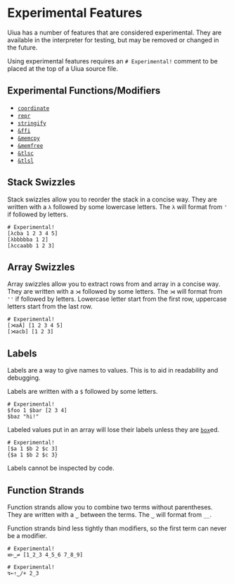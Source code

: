 # Experimental Features

Uiua has a number of features that are considered experimental. They are available in the interpreter for testing, but may be removed or changed in the future.

Using experimental features requires an `# Experimental!` comment to be placed at the top of a Uiua source file.

## Experimental Functions/Modifiers

- [`coordinate`]()
- [`repr`]()
- [`stringify`]()
- [`&ffi`]()
- [`&memcpy`]()
- [`&memfree`]()
- [`&tlsc`]()
- [`&tlsl`]()

## Stack Swizzles

Stack swizzles allow you to reorder the stack in a concise way.
They are written with a `λ` followed by some lowercase letters.
The `λ` will format from `'` if followed by letters.

```uiua
# Experimental!
[λcba 1 2 3 4 5]
[λbbbbba 1 2]
[λccaabb 1 2 3]
```

## Array Swizzles

Array swizzles allow you to extract rows from and array in a concise way.
They are written with a `⋊` followed by some letters.
The `⋊` will format from `''` if followed by letters.
Lowercase letter start from the first row, uppercase letters start from the last row.

```uiua
# Experimental!
[⋊aA] [1 2 3 4 5]
[⋊acb] [1 2 3]
```

## Labels

Labels are a way to give names to values. This is to aid in readability and debugging.

Labels are written with a `$` followed by some letters.

```uiua
# Experimental!
$foo 1 $bar [2 3 4]
$baz "hi!"
```

Labeled values put in an array will lose their labels unless they are [`box`]()ed.

```uiua
# Experimental!
[$a 1 $b 2 $c 3]
{$a 1 $b 2 $c 3}
```

Labels cannot be inspected by code.

## Function Strands

Function strands allow you to combine two terms without parentheses. 
They are written with a `‿` between the terms. 
The `‿` will format from `__`.

Function strands bind less tightly than modifiers, so the first term can never be a modifier.

```uiua
# Experimental!
≡⊢‿⇌ [1_2_3 4_5_6 7_8_9]
```
```uiua
# Experimental!
↯⟜⇡‿/+ 2_3
```